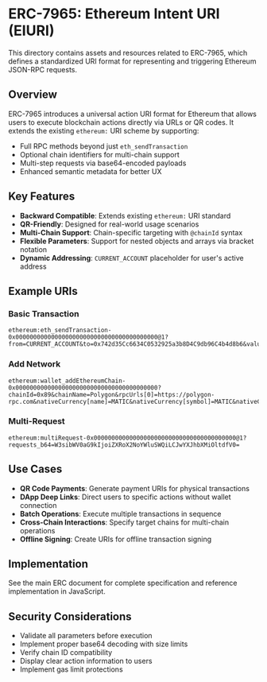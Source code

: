 # ERC-7965: Ethereum Intent URI (EIURI)

This directory contains assets and resources related to ERC-7965, which defines a standardized URI format for representing and triggering Ethereum JSON-RPC requests.

## Overview

ERC-7965 introduces a universal action URI format for Ethereum that allows users to execute blockchain actions directly via URLs or QR codes. It extends the existing `ethereum:` URI scheme by supporting:

- Full RPC methods beyond just `eth_sendTransaction`
- Optional chain identifiers for multi-chain support
- Multi-step requests via base64-encoded payloads
- Enhanced semantic metadata for better UX

## Key Features

- **Backward Compatible**: Extends existing `ethereum:` URI standard
- **QR-Friendly**: Designed for real-world usage scenarios
- **Multi-Chain Support**: Chain-specific targeting with `@chainId` syntax
- **Flexible Parameters**: Support for nested objects and arrays via bracket notation
- **Dynamic Addressing**: `CURRENT_ACCOUNT` placeholder for user's active address

## Example URIs

### Basic Transaction
```
ethereum:eth_sendTransaction-0x0000000000000000000000000000000000000000@1?from=CURRENT_ACCOUNT&to=0x742d35Cc6634C0532925a3b8D4C9db96C4b4d8b6&value=0xde0b6b3a7640000
```

### Add Network
```
ethereum:wallet_addEthereumChain-0x0000000000000000000000000000000000000000?chainId=0x89&chainName=Polygon&rpcUrls[0]=https://polygon-rpc.com&nativeCurrency[name]=MATIC&nativeCurrency[symbol]=MATIC&nativeCurrency[decimals]=18
```

### Multi-Request
```
ethereum:multiRequest-0x0000000000000000000000000000000000000000@1?requests_b64=W3sibWV0aG9kIjoiZXRoX2NoYWluSWQiLCJwYXJhbXMiOltdfV0=
```

## Use Cases

- **QR Code Payments**: Generate payment URIs for physical transactions
- **DApp Deep Links**: Direct users to specific actions without wallet connection
- **Batch Operations**: Execute multiple transactions in sequence
- **Cross-Chain Interactions**: Specify target chains for multi-chain operations
- **Offline Signing**: Create URIs for offline transaction signing

## Implementation

See the main ERC document for complete specification and reference implementation in JavaScript.

## Security Considerations

- Validate all parameters before execution
- Implement proper base64 decoding with size limits
- Verify chain ID compatibility
- Display clear action information to users
- Implement gas limit protections 
